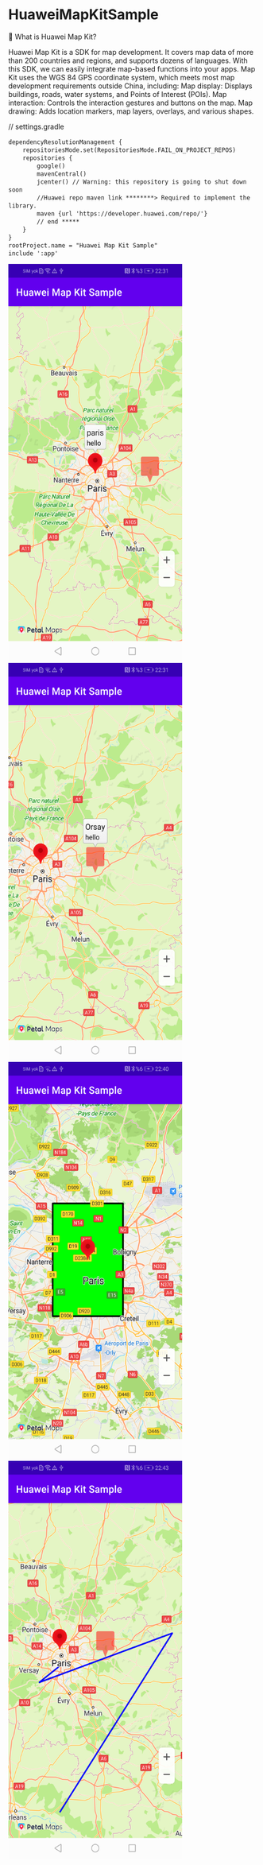 # HuaweiMapKitSample

📌 What is Huawei Map Kit?

Huawei Map Kit is a SDK for map development. It covers map data of more than 200 countries and regions, and supports dozens of languages. With this SDK, we can easily integrate map-based functions into your apps.
Map Kit uses the WGS 84 GPS coordinate system, which meets most map development requirements outside China, including:
Map display: Displays buildings, roads, water systems, and Points of Interest (POIs).
Map interaction: Controls the interaction gestures and buttons on the map.
Map drawing: Adds location markers, map layers, overlays, and various shapes.


// settings.gradle
``` //  
dependencyResolutionManagement {
    repositoriesMode.set(RepositoriesMode.FAIL_ON_PROJECT_REPOS)
    repositories {
        google()
        mavenCentral()
        jcenter() // Warning: this repository is going to shut down soon
        //Huawei repo maven link ********> Required to implement the library.
        maven {url 'https://developer.huawei.com/repo/'}
        // end *****
    }
}
rootProject.name = "Huawei Map Kit Sample"
include ':app'
```


<img src="https://github.com/harunkor/HuaweiMapKitSample/blob/master/Screenshot_20220127_223111.png?raw=true" width="350" height="800">&nbsp;<img src="https://github.com/harunkor/HuaweiMapKitSample/blob/master/Screenshot_20220127_223132.png?raw=true" width="350" height="800">&nbsp;<img src="https://github.com/harunkor/HuaweiMapKitSample/blob/master/Screenshot_20220127_224044.png?raw=true" width="350" height="800">&nbsp;<img src="https://github.com/harunkor/HuaweiMapKitSample/blob/master/Screenshot_20220127_224342.png?raw=true" width="350" height="800">



